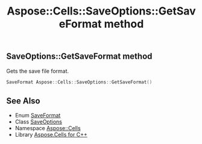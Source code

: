 ﻿---
title: Aspose::Cells::SaveOptions::GetSaveFormat method
linktitle: GetSaveFormat
second_title: Aspose.Cells for C++ API Reference
description: 'Aspose::Cells::SaveOptions::GetSaveFormat method. Gets the save file format in C++.'
type: docs
weight: 600
url: /cpp/aspose.cells/saveoptions/getsaveformat/
---
## SaveOptions::GetSaveFormat method


Gets the save file format.

```cpp
SaveFormat Aspose::Cells::SaveOptions::GetSaveFormat()
```

## See Also

* Enum [SaveFormat](../../saveformat/)
* Class [SaveOptions](../)
* Namespace [Aspose::Cells](../../)
* Library [Aspose.Cells for C++](../../../)
